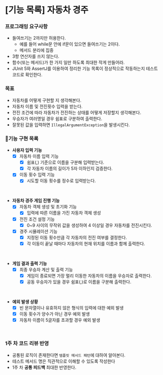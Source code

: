 # [기능 목록] 자동차 경주

### 프로그래밍 요구사항
* 들여쓰기는 2까지만 허용한다.
  * 예를 들어 while문 안에 if문이 있으면 들여쓰기는 2이다.
  * 메서드 분리에 집중
* 3항 연산자를 쓰지 않는다.
* 함수(또는 메서드)가 한 가지 일만 하도록 최대한 작게 만들어라.
* JUnit 5와 AssertJ를 이용하여 정리한 기능 목록이 정상적으로 작동하는지 테스트 코드로 확인한다.

### 목표
* 자동차를 어떻게 구현할 지 생각해본다.
* 자동차 이름 및 전진횟수 입력을 받는다.
* 전진 조건에 따라 자동차가 전진하는 상태를 어떻게 저장할지 생각해본다.
* 우승자가 여러명일 경우 쉼표로 구분하여 출력한다.
* 잘못된 값을 입력하면 `IllegalArgumentException`을 발생시킨다.

### 📓기능 구현 목록
- **사용자 입력 기능**
    - [x] 자동차 이름 입력 기능
        - [x] 쉼표(,) 기준으로 이름을 구분해 입력받는다.
        - [x] 각 자동차 이름의 길이가 5자 이하인지 검증한다.
    - [x] 이동 횟수 입력 기능
        - [x] 시도할 이동 횟수를 정수로 입력받는다.
      
<br>
      
- **자동차 경주 게임 진행 기능**
   - [x] 자동차 객체 생성 및 초기화 기능
        - [x] 입력에 따른 이름을 가진 자동차 객체 생성
   - [x] 전진 조건 설정 기능
        - [x] 0~9 사이의 무작위 값을 생성하여 4 이상일 경우 자동차를 전진시킨다.
   - [x] 경주 시뮬레이션 기능
        - [x] 지정된 이동 횟수만큼 각 자동차의 전진 여부를 결정한다.
        - [x] 각 이동이 끝날 때마다 자동차의 현재 위치를 이름과 함께 출력한다.

<br>

- **게임 결과 출력 기능**
   - [x] 최종 우승자 계산 및 출력 기능
        - [x] 게임이 종료되면 가장 멀리 이동한 자동차의 이름을 우승자로 출력한다.
        - [x] 공동 우승자가 있을 경우 쉼표(,)로 이름을 구분해 출력한다.

<br>     

- **예외 발생 상황**
  - [x] 빈 문자열이나 유효하지 않은 형식의 입력에 대한 예외 발생
  - [x] 이동 횟수가 양수가 아닌 경우 예외 발생
  - [x] 자동차 이름이 5글자를 초과할 경우 예외 발생

<br>

### 1주 차 코드 리뷰 반영
* 공통된 로직이 존재한다면 `템플릿 메서드 패턴`에 대하여 알아본다.
* 테스트 메서드 명은 직관적으로 이해할 수 있도록 작성한다
* 1주 차 <b>공통 피드백</b> 최대한 반영한다.